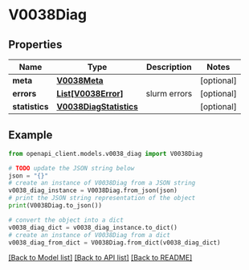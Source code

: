 # V0038Diag


## Properties

Name | Type | Description | Notes
------------ | ------------- | ------------- | -------------
**meta** | [**V0038Meta**](V0038Meta.md) |  | [optional] 
**errors** | [**List[V0038Error]**](V0038Error.md) | slurm errors | [optional] 
**statistics** | [**V0038DiagStatistics**](V0038DiagStatistics.md) |  | [optional] 

## Example

```python
from openapi_client.models.v0038_diag import V0038Diag

# TODO update the JSON string below
json = "{}"
# create an instance of V0038Diag from a JSON string
v0038_diag_instance = V0038Diag.from_json(json)
# print the JSON string representation of the object
print(V0038Diag.to_json())

# convert the object into a dict
v0038_diag_dict = v0038_diag_instance.to_dict()
# create an instance of V0038Diag from a dict
v0038_diag_from_dict = V0038Diag.from_dict(v0038_diag_dict)
```
[[Back to Model list]](../README.md#documentation-for-models) [[Back to API list]](../README.md#documentation-for-api-endpoints) [[Back to README]](../README.md)


